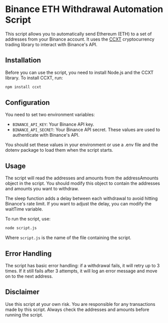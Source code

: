 # Binance ETH Withdrawal Automation Script

This script allows you to automatically send Ethereum (ETH) to a set of addresses from your Binance account. It uses the [CCXT](https://github.com/ccxt/ccxt) cryptocurrency trading library to interact with Binance's API.

## Installation

Before you can use the script, you need to install Node.js and the CCXT library. To install CCXT, run:

```bash
npm install ccxt
```

## Configuration

You need to set two environment variables:

- `BINANCE_API_KEY`: Your Binance API key.
- `BINANCE_API_SECRET`: Your Binance API secret.
These values are used to authenticate with Binance's API.

You should set these values in your environment or use a .env file and the dotenv package to load them when the script starts.

## Usage

The script will read the addresses and amounts from the addressAmounts object in the script. You should modify this object to contain the addresses and amounts you want to withdraw.

The sleep function adds a delay between each withdrawal to avoid hitting Binance's rate limit. If you want to adjust the delay, you can modify the waitTime variable.

To run the script, use:

```bash
node script.js
```

Where `script.js` is the name of the file containing the script.

## Error Handling

The script has basic error handling: if a withdrawal fails, it will retry up to 3 times. If it still fails after 3 attempts, it will log an error message and move on to the next address.

## Disclaimer

Use this script at your own risk. You are responsible for any transactions made by this script. Always check the addresses and amounts before running the script.


